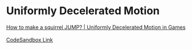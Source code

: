 # Uniformly Decelerated Motion 

<a href="https://www.youtube.com/watch?v=62yyhW0M4aE" target="_blank">How to make a squirrel JUMP? | Uniformly Decelerated Motion in Games</a>
</br>
</br>
<a href="https://codesandbox.io/s/jumping-squirrel-uniformly-decelerated-motion-v3mnv" target="_blank">CodeSandbox Link</a>
